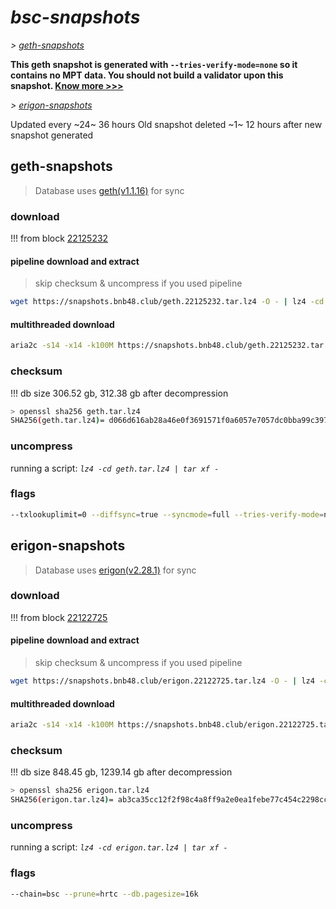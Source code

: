 # *bsc-snapshots*


*\> [geth-snapshots](#geth-snapshots)*

**This geth snapshot is generated with `--tries-verify-mode=none` so it contains no MPT data. You should not build a validator upon this snapshot. [Know more >>>](https://github.com/bnb-chain/bsc/pull/926)**

*\> [erigon-snapshots](#erigon-snapshots)*

Updated every ~24~ 36 hours
Old snapshot deleted ~1~ 12 hours after new snapshot generated

## geth-snapshots


> Database uses [geth(v1.1.16)](https://github.com/bnb-chain/bsc/releases/tag/v1.1.16) for sync


### download

<!-- begin_geth -->

!!! from block [22125232](https://bscscan.com/block/22125232)

#### pipeline download and extract
> skip checksum & uncompress if you used pipeline
```bash
wget https://snapshots.bnb48.club/geth.22125232.tar.lz4 -O - | lz4 -cd | tar xf -
```

#### multithreaded download

```bash
aria2c -s14 -x14 -k100M https://snapshots.bnb48.club/geth.22125232.tar.lz4 -o geth.tar.lz4
```


### checksum

!!! db size 306.52 gb, 312.38 gb after decompression
```bash
> openssl sha256 geth.tar.lz4
SHA256(geth.tar.lz4)= d066d616ab28a46e0f3691571f0a6057e7057dc0bba99c39784942f7fc589bf5
```

<!-- end_geth -->

### uncompress


running a script: _`lz4 -cd geth.tar.lz4 | tar xf -`_


### flags


```bash
--txlookuplimit=0 --diffsync=true --syncmode=full --tries-verify-mode=none --pruneancient=true --diffblock=5000
```


## erigon-snapshots


> Database uses [erigon(v2.28.1)](https://github.com/ledgerwatch/erigon/releases/tag/v2.28.1) for sync


### download

<!-- begin_erigon -->

!!! from block [22122725](https://bscscan.com/block/22122725)

#### pipeline download and extract
> skip checksum & uncompress if you used pipeline
```bash
wget https://snapshots.bnb48.club/erigon.22122725.tar.lz4 -O - | lz4 -cd | tar xf -
```

#### multithreaded download

```bash
aria2c -s14 -x14 -k100M https://snapshots.bnb48.club/erigon.22122725.tar.lz4 -o erigon.tar.lz4
```


### checksum

!!! db size 848.45 gb, 1239.14 gb after decompression
```bash
> openssl sha256 erigon.tar.lz4
SHA256(erigon.tar.lz4)= ab3ca35cc12f2f98c4a8ff9a2e0ea1febe77c454c2298ccbb3cf3183e69b5957
```

<!-- end_erigon -->

### uncompress


running a script: _`lz4 -cd erigon.tar.lz4 | tar xf -`_


### flags


```bash
--chain=bsc --prune=hrtc --db.pagesize=16k
```

